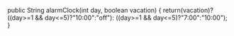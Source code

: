 public String alarmClock(int day, boolean vacation) {
  return(vacation)?
  ((day>=1 && day<=5)?"10:00":"off"):
  ((day>=1 && day<=5)?"7:00":"10:00");
}
